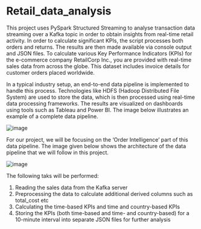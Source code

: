 # Retail_data_analysis

This project uses PySpark Structured Streaming to analyse transaction data streaming over a Kafka topic in order to obtain insights from real-time retail activity. In order to calculate significant KPIs, the script processes both orders and returns. The results are then made available via console output and JSON files.
To calculate various Key Performance Indicators (KPIs) for the e-commerce company RetailCorp Inc., you are provided with real-time sales data from across the globe. This dataset includes invoice details for customer orders placed worldwide.

In a typical industry setup, an end-to-end data pipeline is implemented to handle this process. Technologies like HDFS (Hadoop Distributed File System) are used to store the data, which is then processed using real-time data processing frameworks. The results are visualized on dashboards using tools such as Tableau and Power BI. The image below illustrates an example of a complete data pipeline.

![image](https://github.com/user-attachments/assets/e6648547-8c90-49fa-b67f-060fd162e476)

For our project, we will be focusing on the ‘Order Intelligence’ part of this data pipeline. The image given below shows the architecture of the data pipeline that we will follow in this project.

![image](https://github.com/user-attachments/assets/0eaf846c-7818-4dee-9118-bf6b3f9cc60e)

The following taks will be performed:
1. Reading the sales data from the Kafka server
2. Preprocessing the data to calculate additional derived columns such as total_cost etc
3. Calculating the time-based KPIs and time and country-based KPIs
4. Storing the KPIs (both time-based and time- and country-based) for a 10-minute interval into separate JSON files for further analysis

